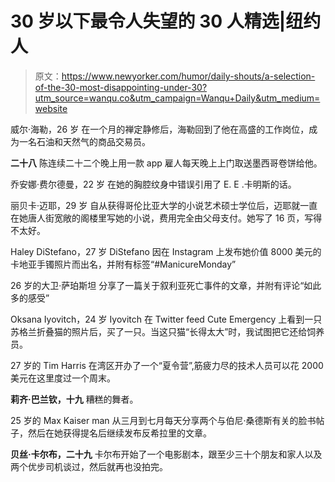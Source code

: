 # 30 岁以下最令人失望的 30 人精选|纽约人

> 原文：<https://www.newyorker.com/humor/daily-shouts/a-selection-of-the-30-most-disappointing-under-30?utm_source=wanqu.co&utm_campaign=Wanqu+Daily&utm_medium=website>

威尔·海勒，26 岁
在一个月的禅定静修后，海勒回到了他在高盛的工作岗位，成为一名石油和天然气的商品交易员。

**二十八**
陈连续二十二个晚上用一款 app 雇人每天晚上上门取送墨西哥卷饼给他。

乔安娜·费尔德曼，22 岁
在她的胸腔纹身中错误引用了 E. E .卡明斯的话。

丽贝卡·迈耶，29 岁
自从获得哥伦比亚大学的小说艺术硕士学位后，迈耶就一直在她唐人街宽敞的阁楼里写她的小说，费用完全由父母支付。她写了 16 页，写得不太好。

Haley DiStefano，27 岁
DiStefano 因在 Instagram 上发布她价值 8000 美元的卡地亚手镯照片而出名，并附有标签“#ManicureMonday”

26 岁的大卫·萨珀斯坦
分享了一篇关于叙利亚死亡事件的文章，并附有评论“如此多的感受”

Oksana Iyovitch，24 岁
Iyovitch 在 Twitter feed Cute Emergency 上看到一只苏格兰折叠猫的照片后，买了一只。当这只猫“长得太大”时，我试图把它还给饲养员。

27 岁的 Tim Harris
在湾区开办了一个“夏令营”,筋疲力尽的技术人员可以花 2000 美元在这里度过一个周末。

**莉齐·巴兰钦，十九**
糟糕的舞者。

25 岁的 Max Kaiser man
从三月到七月每天分享两个与伯尼·桑德斯有关的脸书帖子，然后在她获得提名后继续发布反希拉里的文章。

**贝丝·卡尔布，二十九**
卡尔布开始了一个电影剧本，跟至少三十个朋友和家人以及两个优步司机谈过，然后就再也没拍完。